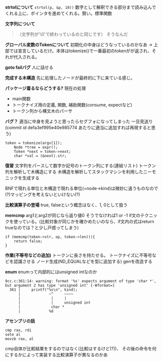 **strtolについて**
`strtol(p, &p, 10))`
数字として解釈できる部分まで読み込んでくれる上に、ポインタを進めてくれる。賢い。標準関数

**文字列について**
>（文字列が'\0'で終わっているのと同じです）
そうなんだ

**グローバル変数のTokenについて**
初期化の中身はどうなっているのかなあ
-> 上部では宣言しているだけ。本体はtokenize()で一番最初のtokenがが返され、それが代入される。

**goto failバグ**
人に話せる

**完成する木構造**
先に処理したノードが最終的に下に来ている感じ。

**パッケージ着るならどうする?**
現在の処理
- main関数
- トークナイズ用の定義, 関数, 補助関数(consume, expectなど)
- トークン列から構文木のパーサ

**バグ？**
適当に中身を見ようと思ったらセグフォになってしまった 一旦見送り
(commit id defa3ef995e40e985774 あたりに適当に追加すれば再現すると思う)
```
token = tokenize(argv[1]);
    Node *tree = expr();
    Token *next = token->next;
    char *val = (&next).str;
```

**復習**
文字列をパースして数字か記号のトークン列にする(連結リスト)
トークン列を解析して木構造にする
木構造を解析してスタックマシンを利用したニーモニックを生成する

BNFで現れる単位と木構造で現れる単位(=node->kind)は微妙に違うものなので(?)マッピングを考えないといけない(?)

**比較演算子の登場**
true, falseという概念はなく、1, 0として扱う

**memcmp**
arg1とarg2が同じなら返り値0
そうでなければ1 or -1
if文のテクニックを使っている。(比較対象が同じかを確かめたいのなら、if文内の式はreturn trueなのでは？と少し戸惑ってしまう)
```
if (memcmp(token->str, op, token->len))){
    return false;
}
```

**作業(不等号などの追加)**
トークンに長さを持たせる。 
トークナイズに不等号などを認識させる
ノード生成(ND_EQUALなどを型に追加する)
genを改造する

**enum**
enumって内部的にはunsigned intなのか
```
9cc.c:361:14: warning: format '%s' expects argument of type 'char *', but argument 2 has type 'unsigned int' [-Wformat=]
  361 |     printf("%s\n", kind);
      |             ~^     ~~~~
      |              |     |
      |              |     unsigned int
      |              char *
      |             %d

```

**アセンブリの話**
```
cmp rax, rdi
sete al
movzb rax, al
```
cmp自体が比較結果をするのではなく(比較はするけど(?))、
その後の命令を何にするかによって実装する比較演算子が異なるのかあ


